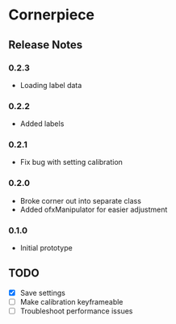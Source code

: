 Cornerpiece
=============

Release Notes
--------------

### 0.2.3

 * Loading label data

### 0.2.2

 * Added labels

### 0.2.1

 * Fix bug with setting calibration


### 0.2.0

 * Broke corner out into separate class
 * Added ofxManipulator for easier adjustment

### 0.1.0

 * Initial prototype
 
 
TODO
-----

- [x] Save settings
- [ ] Make calibration keyframeable
- [ ] Troubleshoot performance issues 